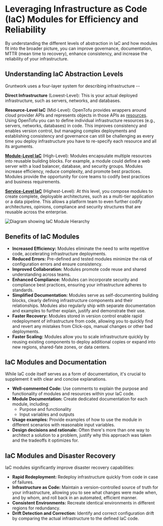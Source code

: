 # Leveraging Infrastructure as Code (IaC) Modules for Efficiency and Reliability
By understanding the different levels of abstraction in IaC and how modules fit into the broader picture, you can improve governance, documentation, MTTR (mean time to recovery), enhance consistency, and increase the reliability of your infrastructure.

## Understanding IaC Abstraction Levels
Gruntwork uses a four-layer system for describing infrastructure --

**Direct Infrastructure** (Lowest-Level): This is your actual deployed infrastructure, such as servers, networks, and databases.

**Resource-Level IaC** (Mid-Level): OpenTofu provides wrappers around cloud provider APIs and represents objects in those APIs as [resources](https://opentofu.org/docs/language/resources/).  Using OpenTofu you can to define individual infrastructure resources (e.g., servers, networks, databases) in code. This improves consistency and enables version control, but managing complex deployments and establishing consistency and governance can still be challenging as every time you deploy infrastructure you have to re-specify each resource and all its arguments.

[**Module-Level IaC**](http://localhost:3000/2.0/docs/library/concepts/modules) (High-Level): Modules encapsulate multiple resources into reusable building blocks. For example, a module could define a web server with a load balancer, database, and security groups. Modules increase efficiency, reduce complexity, and promote best practices. Modules provide the opportunity for core teams to codify best practices and business requirements.

[**Service-Level IaC**](http://localhost:3000/2.0/docs/library/concepts/service-modules) (Highest-Level):  At this level, you compose modules to create complete, deployable architectures, such as a multi-tier application or a data pipeline. This allows a platform team to even further codify architectures, opinions, compliance and security structures that are reusable across the enterprise.

<img alt="Diagram showing IaC Module Hierarchy" className="img_node_modules-@docusaurus-theme-classic-lib-theme-MDXComponents-Img-styles-module medium-zoom-image" src="/img/iac/module_types.svg" />

## Benefits of IaC Modules
* **Increased Efficiency:** Modules eliminate the need to write repetitive code, accelerating infrastructure deployments.
* **Reduced Errors:** Pre-defined and tested modules minimize the risk of configuration errors and ensure consistency.
* **Improved Collaboration:** Modules promote code reuse and shared understanding across teams.
* **Enhanced Compliance:** Modules can incorporate security and compliance best practices, ensuring your infrastructure adheres to standards.
* **Simplified Documentation:** Modules serve as self-documenting building blocks, clearly defining infrastructure components and their relationships. Modules also regularly ship with separate documentation and examples to further explain, justify and demonstrate their use.
* **Faster Recovery:** Modules stored in version control enable rapid redeployment of infrastructure from code, allowing you to quickly find and revert any mistakes from Click-ops, manual changes or other bad deployments.
* **Faster Scaling:** Modules allow you to scale infrastructure quickly by reusing existing components to deploy additional copies or expand into new regions, shared-fate zones, or data centers.

## IaC Modules and Documentation
While IaC code itself serves as a form of documentation, it's crucial to supplement it with clear and concise explanations.

* **Well-commented Code:** Use comments to explain the purpose and functionality of modules and resources within your IaC code.
* **Module Documentation:** Create dedicated documentation for each module, including:
  * Purpose and functionality
  * Input variables and outputs
* **Usage examples:** Provide examples of how to use the module in different scenarios with reasonable input variables.
* **Design decisions and rationale:** Often there's more than one way to architect a solution to a problem, justify why this approach was taken and the tradeoffs it optimizes for.

## IaC Modules and Disaster Recovery
IaC modules significantly improve disaster recovery capabilities:

* **Rapid Redeployment:** Redeploy infrastructure quickly from code in case of failures.
* **Infrastructure as Code:** Maintain a version-controlled source of truth for your infrastructure, allowing you to see what changes were made when, and by whom, and roll back in an automated, efficient manner.
* **Consistent Environments:** Recreate identical environments in different regions for redundancy.
* **Drift Detection and Correction:** Identify and correct configuration drift by comparing the actual infrastructure to the defined IaC code.
